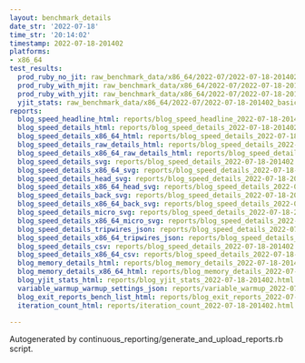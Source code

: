 ```yaml
---
layout: benchmark_details
date_str: '2022-07-18'
time_str: '20:14:02'
timestamp: 2022-07-18-201402
platforms:
- x86_64
test_results:
  prod_ruby_no_jit: raw_benchmark_data/x86_64/2022-07/2022-07-18-201402_basic_benchmark_prod_ruby_no_jit.json
  prod_ruby_with_mjit: raw_benchmark_data/x86_64/2022-07/2022-07-18-201402_basic_benchmark_prod_ruby_with_mjit.json
  prod_ruby_with_yjit: raw_benchmark_data/x86_64/2022-07/2022-07-18-201402_basic_benchmark_prod_ruby_with_yjit.json
  yjit_stats: raw_benchmark_data/x86_64/2022-07/2022-07-18-201402_basic_benchmark_yjit_stats.json
reports:
  blog_speed_headline_html: reports/blog_speed_headline_2022-07-18-201402.html
  blog_speed_details_html: reports/blog_speed_details_2022-07-18-201402.html
  blog_speed_details_x86_64_html: reports/blog_speed_details_2022-07-18-201402.x86_64.html
  blog_speed_details_raw_details_html: reports/blog_speed_details_2022-07-18-201402.raw_details.html
  blog_speed_details_x86_64_raw_details_html: reports/blog_speed_details_2022-07-18-201402.x86_64.raw_details.html
  blog_speed_details_svg: reports/blog_speed_details_2022-07-18-201402.svg
  blog_speed_details_x86_64_svg: reports/blog_speed_details_2022-07-18-201402.x86_64.svg
  blog_speed_details_head_svg: reports/blog_speed_details_2022-07-18-201402.head.svg
  blog_speed_details_x86_64_head_svg: reports/blog_speed_details_2022-07-18-201402.x86_64.head.svg
  blog_speed_details_back_svg: reports/blog_speed_details_2022-07-18-201402.back.svg
  blog_speed_details_x86_64_back_svg: reports/blog_speed_details_2022-07-18-201402.x86_64.back.svg
  blog_speed_details_micro_svg: reports/blog_speed_details_2022-07-18-201402.micro.svg
  blog_speed_details_x86_64_micro_svg: reports/blog_speed_details_2022-07-18-201402.x86_64.micro.svg
  blog_speed_details_tripwires_json: reports/blog_speed_details_2022-07-18-201402.tripwires.json
  blog_speed_details_x86_64_tripwires_json: reports/blog_speed_details_2022-07-18-201402.x86_64.tripwires.json
  blog_speed_details_csv: reports/blog_speed_details_2022-07-18-201402.csv
  blog_speed_details_x86_64_csv: reports/blog_speed_details_2022-07-18-201402.x86_64.csv
  blog_memory_details_html: reports/blog_memory_details_2022-07-18-201402.html
  blog_memory_details_x86_64_html: reports/blog_memory_details_2022-07-18-201402.x86_64.html
  blog_yjit_stats_html: reports/blog_yjit_stats_2022-07-18-201402.html
  variable_warmup_warmup_settings_json: reports/variable_warmup_2022-07-18-201402.warmup_settings.json
  blog_exit_reports_bench_list_html: reports/blog_exit_reports_2022-07-18-201402.bench_list.html
  iteration_count_html: reports/iteration_count_2022-07-18-201402.html

---
```

Autogenerated by continuous_reporting/generate_and_upload_reports.rb script.
